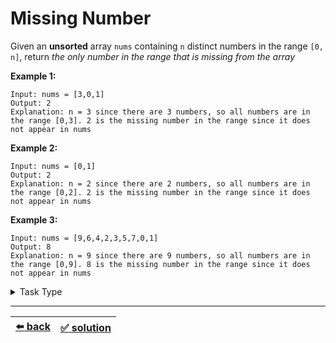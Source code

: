 # Missing Number

Given an __unsorted__ array `nums` containing `n` distinct numbers in the range `[0, n]`, return _the only number in the range that is missing from the array_

__Example 1:__

```
Input: nums = [3,0,1]
Output: 2
Explanation: n = 3 since there are 3 numbers, so all numbers are in the range [0,3]. 2 is the missing number in the range since it does not appear in nums
```

__Example 2:__

```
Input: nums = [0,1]
Output: 2
Explanation: n = 2 since there are 2 numbers, so all numbers are in the range [0,2]. 2 is the missing number in the range since it does not appear in nums
```

__Example 3:__

```
Input: nums = [9,6,4,2,3,5,7,0,1]
Output: 8
Explanation: n = 9 since there are 9 numbers, so all numbers are in the range [0,9]. 8 is the missing number in the range since it does not appear in nums
```

<details>

<summary>Task Type</summary>

- __`Array Math Operation on All Elements`__
  <details>

  <summary><i><b><code>Do math or bitwise operation first on all the elements of the array and then to the same counter on all the elements that should be in array</code></b></i></summary>

    We can assume this task to be a `Array and HashMap` Task Type and solve it this way using a HashMap:

    ```js
    function missingNumber(nums) {
      const len = nums.length;
      const hashMap = {};

      for (const num of nums) {
        hashMap[num] = true;
      }

      for (let i = 0; i < len; i++) {
        if (!hashMap[i]) {
          return i;
        }
      }

      return len;
    }
    ```

    But we can solve it even more effectively if we treat it as `Array Math Operation on All Elements` Task Type and apply XOR operation for all the elements of the array similar to [that task](../single-number/task.md) (we XOR `0` by all the elements of the array and save the result to some _counter_). However for this particular task you may need to apply the Math Operation (in our case XOR) _twice_: first for all the elements of the array, then to the same _counter_ for all the elements that _should be_ in the array (similar to the HashMap solution above). Thus you need to utilize the Approach _`Do math or bitwise operation first on all the elements of the array and then to the same counter on all the elements that should be in array`_

    __Note:__ this task can also be solved not only by doing a XOR but also by applying a Math formula for all the elements of the array. You can find this solution [here](../../2\)%20Task%20Challanges.md#23-find-a-missing-number-in-an-unsorted-array)

  </details>

</details>

---

| [:arrow_left: back](../task-type.md) | [:white_check_mark: solution](./solution.js) |
| :---: | :---: |
